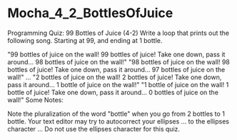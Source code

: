 # Mocha_4_2_BottlesOfJuice
Programming Quiz: 99 Bottles of Juice (4-2)
Write a loop that prints out the following song. Starting at 99, and ending at 1 bottle.

"99 bottles of juice on the wall! 99 bottles of juice! Take one down, pass it around... 98 bottles of juice on the wall!"
"98 bottles of juice on the wall! 98 bottles of juice! Take one down, pass it around... 97 bottles of juice on the wall!"
...
"2 bottles of juice on the wall! 2 bottles of juice! Take one down, pass it around... 1 bottle of juice on the wall!"
"1 bottle of juice on the wall! 1 bottle of juice! Take one down, pass it around... 0 bottles of juice on the wall!"
Some Notes:

Note the pluralization of the word "bottle" when you go from 2 bottles to 1 bottle.
Your text editor may try to autocorrect your ellipses ... to the ellipses character … Do not use the ellipses character for this quiz.
